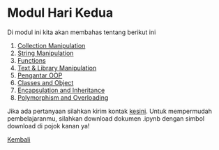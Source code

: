 <h1>Modul Hari Kedua</h1>
<p>Di modul ini kita akan membahas tentang berikut ini</p>
<ol>
    <li><a href="https://nbviewer.org/github/AbelKristanto/learning-course/blob/eb20c08a91726959aced1415fbc97e5a5015d276/dqcamp2022/day-2/collection_manipulation.ipynb">Collection Manipulation</a></li>
    <li><a href="https://nbviewer.org/github/AbelKristanto/learning-course/blob/eb20c08a91726959aced1415fbc97e5a5015d276/dqcamp2022/day-2/String_Manipulation.ipynb">String Manipulation</a></li>
    <li><a href="https://nbviewer.org/github/AbelKristanto/learning-course/blob/eb20c08a91726959aced1415fbc97e5a5015d276/dqcamp2022/day-2/Functions.ipynb">Functions</a></li>
    <li><a href="https://nbviewer.org/github/AbelKristanto/learning-course/blob/eb20c08a91726959aced1415fbc97e5a5015d276/dqcamp2022/day-2/Text_%26_Library_Manipulation.ipynb">Text & Library Manipulation</a></li>
    <li><a href="https://nbviewer.org/github/AbelKristanto/learning-course/blob/eb20c08a91726959aced1415fbc97e5a5015d276/dqcamp2022/day-2/Pengantar_OOP.ipynb">Pengantar OOP</a></li>
    <li><a href="https://nbviewer.org/github/AbelKristanto/learning-course/blob/eb20c08a91726959aced1415fbc97e5a5015d276/dqcamp2022/day-2/Classes_and_Object.ipynb">Classes and Object</a></li>
    <li><a href="https://nbviewer.org/github/AbelKristanto/learning-course/blob/eb20c08a91726959aced1415fbc97e5a5015d276/dqcamp2022/day-2/Encapsulation_and_Inheritance.ipynb">Encapsulation and Inheritance</a></li>
    <li><a href="https://nbviewer.org/github/AbelKristanto/learning-course/blob/eb20c08a91726959aced1415fbc97e5a5015d276/dqcamp2022/day-2/Polymorphism_and_Overloading.ipynb">Polymorphism and Overloading</a></li>
</ol>

Jika ada pertanyaan silahkan kirim kontak [kesini](https://id.linkedin.com/in/abelkristanto/in). Untuk mempermudah pembelajaranmu, silahkan download dokumen .ipynb dengan simbol download di pojok kanan ya!

[Kembali](https://github.com/AbelKristanto/learning-course/blob/main/dqcamp2022/readme.MD)

